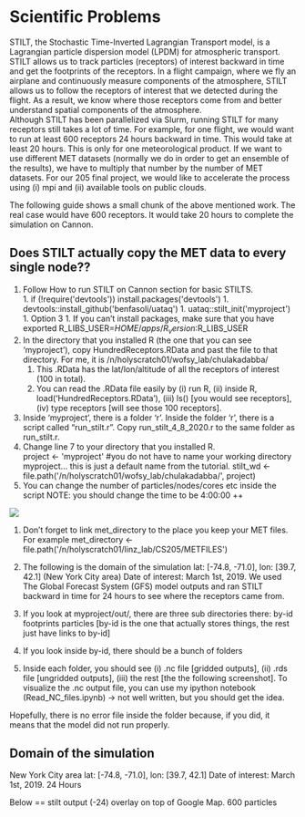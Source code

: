 # Scientific Problems 
STILT, the Stochastic Time-Inverted Lagrangian Transport model, is a Lagrangian particle dispersion model (LPDM) for atmospheric transport. STILT allows us to track particles (receptors) of interest backward in time and get the footprints of the receptors. In a flight campaign, where we fly an airplane and continuously measure components of the atmosphere, STILT allows us to follow the receptors of interest that we detected during the flight. As a result, we know where those receptors come from and better understand spatial components of the atmosphere.  
Although STILT has been parallelized via Slurm, running STILT for many receptors still takes a lot of time. For example, for one flight, we would want to run at least 600 receptors 24 hours backward in time. This would take at least 20 hours. This is only for one meteorological product. If we want to use different MET datasets (normally we do in order to get an ensemble of the results), we have to multiply that number by the number of MET datasets. 
For our 205 final project, we would like to accelerate the process using (i) mpi and (ii) available tools on public clouds. 

The following guide shows a small chunk of the above mentioned work. The real case would have 600 receptors. lt would take 20 hours to complete the simulation on Cannon.  

## Does STILT actually copy the MET data to every single node?? 

  1. Follow How to run STILT on Cannon section for basic STILTS.  
    1. if (!require('devtools')) install.packages('devtools')
    1. devtools::install_github('benfasoli/uataq')
    1. uataq::stilt_init('myproject')
    1. Option 3
    1. If you can’t install packages, make sure that you have exported R_LIBS_USER=$HOME/apps/R_version:$R_LIBS_USER 
 1. In the directory that you installed R (the one that you can see ‘myproject’), copy HundredReceptors.RData and past the file to that directory. For me, it is /n/holyscratch01/wofsy_lab/chulakadabba/
    1. This .RData has the lat/lon/altitude of all the receptors of interest (100 in total).
    1. You can read the .RData file easily by (i) run R, (ii) inside R, load(‘HundredReceptors.RData’), (iii) ls() [you would see receptors], (iv) type receptors [will see those 100 receptors]. 
  1. Inside ‘myproject’, there is a folder ‘r’. Inside the folder ‘r’, there is a script called “run_stilt.r”. Copy run_stilt_4_8_2020.r to the same folder as run_stilt.r.
  1. Change line 7 to your directory that you installed R.  
project <- 'myproject' #you do not have to name your working directory myproject… this is just a default name from the tutorial. 
stilt_wd <- file.path('/n/holyscratch01/wofsy_lab/chulakadabba/', project)
  1. You can change the number of particles/nodes/cores etc inside the script 
NOTE: you should change the time to be 4:00:00 ++ 

![](images/htr_5)
  1. Don’t forget to link met_directory to the place you keep your MET files. For example   met_directory <- file.path('/n/holyscratch01/linz_lab/CS205/METFILES')
  1. The following is the domain of the simulation lat: [-74.8, -71.0], lon: [39.7, 42.1] (New York City area) Date of interest: March 1st, 2019. 
We used The Global Forecast System (GFS) model outputs and ran STILT backward in time for 24 hours to see where the receptors came from.  

  1. If you look at myproject/out/, there are three sub directories there: by-id  footprints  particles [by-id is the one that actually stores things, the rest just have links to by-id]
  1. If you look inside by-id, there should be a bunch of folders  
  1. Inside each folder, you should see (i) .nc file [gridded outputs], (ii) .rds file [ungridded outputs], (iii) the rest [the the following screenshot]. 
To visualize the .nc output file, you can use my ipython notebook (Read_NC_files.ipynb) → not well written, but you should get the idea. 


Hopefully, there is no error file inside the folder because, if you did, it means that the model did not run properly.




## Domain of the simulation
New York City area 
lat: [-74.8, -71.0], lon: [39.7, 42.1] 
Date of interest: March 1st, 2019.
24 Hours 

Below == stilt output (-24) overlay on top of Google Map. 
600 particles 
